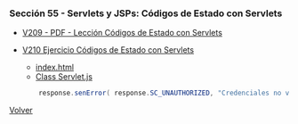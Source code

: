 ### Sección 55 - Servlets y JSPs: Códigos de Estado con Servlets

* [V209 - PDF - Lección Códigos de Estado con Servlets](Apuntes/CJSP-A-Leccion-CodigosEstado.pdf)

* [V210 Ejercicio Códigos de Estado con Servlets](V210_Ejercicio_Codigos_de_Estado_con_Servlets/src/main)
    - [index.html](V210_Ejercicio_Codigos_de_Estado_con_Servlets/src/main/webapp/index.html)
    - [Class Servlet.js](V210_Ejercicio_Codigos_de_Estado_con_Servlets/src/main/java/web/Servlet.java)
    ```java
        response.senError( response.SC_UNAUTHORIZED, "Credenciales no validas" );
    ```


[Volver](../)